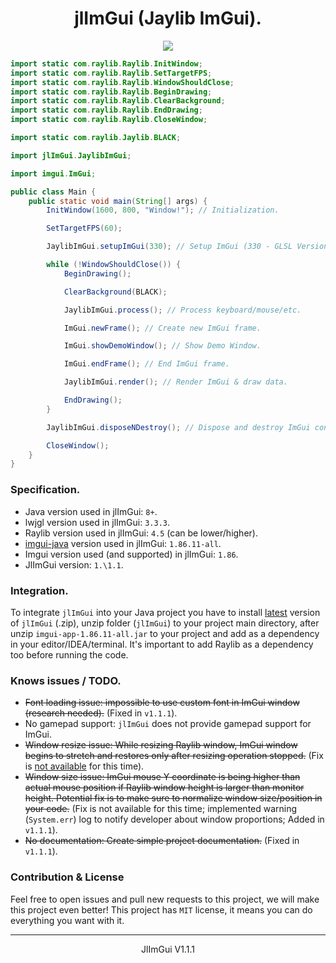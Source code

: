 <h1 align="center">jlImGui (Jaylib ImGui).</h1><p align="center"><img src="https://github.com/violent-studio/jlImGui/assets/94743980/be876982-f262-488a-bfa5-6d53ffd31650"></p>

```java
import static com.raylib.Raylib.InitWindow;
import static com.raylib.Raylib.SetTargetFPS;
import static com.raylib.Raylib.WindowShouldClose;
import static com.raylib.Raylib.BeginDrawing;
import static com.raylib.Raylib.ClearBackground;
import static com.raylib.Raylib.EndDrawing;
import static com.raylib.Raylib.CloseWindow;

import static com.raylib.Jaylib.BLACK;

import jlImGui.JaylibImGui;

import imgui.ImGui;

public class Main {
    public static void main(String[] args) {
        InitWindow(1600, 800, "Window!"); // Initialization.

        SetTargetFPS(60);

        JaylibImGui.setupImGui(330); // Setup ImGui (330 - GLSL Version).

        while (!WindowShouldClose()) {
            BeginDrawing();

            ClearBackground(BLACK);

            JaylibImGui.process(); // Process keyboard/mouse/etc.

            ImGui.newFrame(); // Create new ImGui frame.

            ImGui.showDemoWindow(); // Show Demo Window.

            ImGui.endFrame(); // End ImGui frame.

            JaylibImGui.render(); // Render ImGui & draw data.

            EndDrawing();
        }

        JaylibImGui.disposeNDestroy(); // Dispose and destroy ImGui context.

        CloseWindow();
    }
}
```

<h3>Specification.</h3>
<ul>
  <li>Java version used in jlImGui: <code>8+</code>.</li>
  <li>lwjgl version used in jlImGui: <code>3.3.3</code>.</li>
  <li>Raylib version used in jlImGui: <code>4.5</code> (can be lower/higher).</li>
  <li><a href="https://github.com/SpaiR/imgui-java">imgui-java</a> version used in jlImGui: <code>1.86.11-all</code>.</li>
  <li>Imgui version used (and supported) in jlImGui: <code>1.86</code>.</li>
  <li>JlImGui version: <code>1.\1.1</code>.</li>
</ul>

<h3>Integration.</h3>
To integrate <code>jlImGui</code> into your Java project you have to install <a href="https://github.com/violent-studio/jlImGui/releases/latest">latest</a> version of <code>jlImGui</code> (.zip), unzip folder (<code>jlImGui</code>) to your project main directory, after unzip <code>imgui-app-1.86.11-all.jar</code> to your project and add as a dependency in your editor/IDEA/terminal. It's important to add Raylib as a dependency too before running the code.

<h3>Knows issues / TODO.</h3>
<ul>
  <li><strike>Font loading issue: impossible to use custom font in ImGui window (research needed).</strike> (Fixed in <code>v1.1.1</code>).</li>
  <li>No gamepad support: <code>jlImGui</code> does not provide gamepad support for ImGui.</li>
  <li><strike>Window resize issue: While resizing Raylib window, ImGui window begins to stretch and restores only after resizing operation stopped.</strike> (Fix is <a href="https://github.com/ocornut/imgui/issues/3672">not available</a> for this time).</li>
  <li><strike>Window size issue: ImGui mouse Y coordinate is being higher than actual mouse position if Raylib window height is larger than monitor height. Potential fix is to make sure to normalize window size/position in your code.</strike> (Fix is not available for this time; implemented warning (<code>System.err</code>) log to notify developer about window proportions; Added in <code>v1.1.1</code>).</li>
  <li><strike>No documentation: Create simple project documentation.</strike> (Fixed in <code>v1.1.1</code>).</li>
</ul>

<h3>Contribution & License</h3>
Feel free to open issues and pull new requests to this project, we will make this project even better! This project has <code>MIT</code> license, it means you can do everything you want with it.

<hr><p align="center">JlImGui V1.1.1</p>
